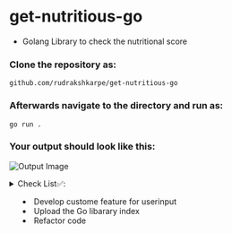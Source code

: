 # get-nutritious-go

- Golang Library to check the nutritional score

### Clone the repository as:

`github.com/rudrakshkarpe/get-nutritious-go`

### Afterwards navigate to the directory and run as:

```go run .```

### Your output should look like this:

![Output Image](src/output.png)

<details>
<summary> Check List✅: <summary>

  -  Develop custome feature for userinput
  -  Upload the Go libarary index
  -  Refactor code

</details>
